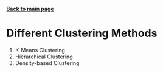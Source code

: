 **[Back to main page](https://yolanda-ht.github.io/BioinformaticsRandomSeed/)**

# Different Clustering Methods
1. K-Means Clustering
2. Hierarchical Clustering
3. Density-based Clustering
